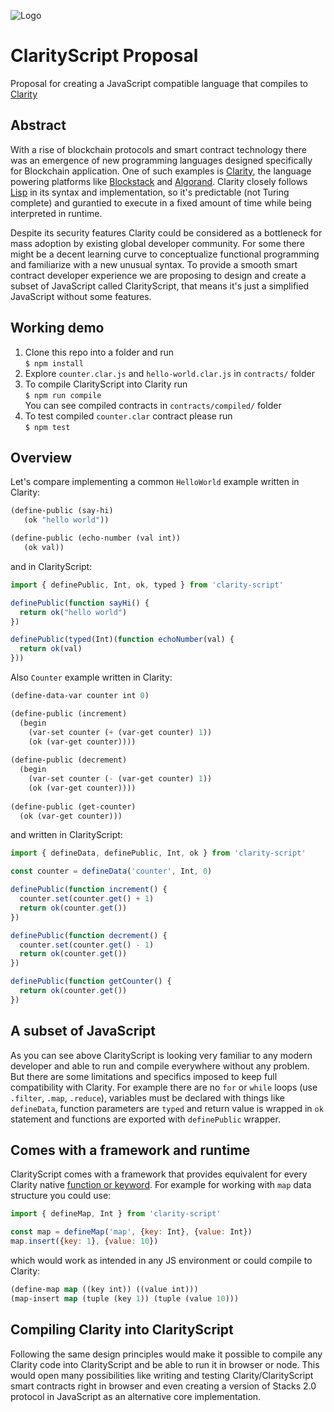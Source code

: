 
![Logo](https://avatars0.githubusercontent.com/u/67481887?s=200&v=4)
# ClarityScript Proposal
Proposal for creating a JavaScript compatible language that compiles to [Clarity](https://clarity-lang.org/)

## Abstract
With a rise of blockchain protocols and smart contract technology there was an emergence of new programming languages designed specifically for Blockchain application. One of such examples is [Clarity](https://clarity-lang.org/), the language powering platforms like [Blockstack](https://blockstack.org/) and [Algorand](https://www.algorand.com/). Clarity closely follows [Lisp](https://lisp-lang.org/) in its syntax and implementation, so it's predictable (not Turing complete) and gurantied to execute in a fixed amount of time while being interpreted in runtime.

Despite its security features Clarity could be considered as a bottleneck for mass adoption by existing global developer community. For some there might be a decent learning curve to conceptualize functional programming and familiarize with a new unusual syntax. To provide a smooth smart contract developer experience we are proposing to design and create a subset of JavaScript called ClarityScript, that means it's just a simplified JavaScript without some features.

## Working demo
1. Clone this repo into a folder and run  
`$ npm install`
2. Explore `counter.clar.js` and `hello-world.clar.js` in `contracts/` folder
3. To compile ClarityScript into Clarity run  
`$ npm run compile`  
You can see compiled contracts in `contracts/compiled/` folder
4. To test compiled `counter.clar` contract please run  
`$ npm test`


## Overview
Let's compare implementing a common `HelloWorld` example written in Clarity:
```lisp
(define-public (say-hi)
   (ok "hello world"))

(define-public (echo-number (val int))
   (ok val))
```
and in ClarityScript:
```javascript
import { definePublic, Int, ok, typed } from 'clarity-script'

definePublic(function sayHi() {
  return ok("hello world")
})

definePublic(typed(Int)(function echoNumber(val) {
  return ok(val)
}))
```

Also `Counter` example written in Clarity:
```lisp
(define-data-var counter int 0)

(define-public (increment)
  (begin
    (var-set counter (+ (var-get counter) 1))
    (ok (var-get counter))))
    
(define-public (decrement)
  (begin
    (var-set counter (- (var-get counter) 1))
    (ok (var-get counter))))
    
(define-public (get-counter)
  (ok (var-get counter)))
```

and written in ClarityScript:
```javascript
import { defineData, definePublic, Int, ok } from 'clarity-script'

const counter = defineData('counter', Int, 0)

definePublic(function increment() {
  counter.set(counter.get() + 1)
  return ok(counter.get())
})

definePublic(function decrement() {
  counter.set(counter.get() - 1)
  return ok(counter.get())
})

definePublic(function getCounter() {
  return ok(counter.get())
})
```

## A subset of JavaScript
As you can see above ClarityScript is looking very familiar to any modern developer and able to run and compile everywhere without any problem. But there are some limitations and specifics imposed to keep full compatibility with Clarity. For example there are no `for` or `while` loops (use `.filter`, `.map`, `.reduce`), variables must be declared with things like `defineData`, function parameters are `typed` and return value is wrapped in `ok` statement and functions are exported with `definePublic` wrapper.

## Comes with a framework and runtime
ClarityScript comes with a framework that provides equivalent for every Clarity native [function or keyword](https://docs.blockstack.org/core/smart/clarityref). For example for working with `map` data structure you could use:
```javascript
import { defineMap, Int } from 'clarity-script'

const map = defineMap('map', {key: Int}, {value: Int})
map.insert({key: 1}, {value: 10})
```

which would work as intended in any JS environment or could compile to Clarity:
```lisp
(define-map map ((key int)) ((value int)))
(map-insert map (tuple (key 1)) (tuple (value 10))) 
```

## Compiling Clarity into ClarityScript
Following the same design principles would make it possible to compile any Clarity code into ClarityScript and be able to run it in browser or node. This would open many possibilities like writing and testing Clarity/ClarityScript smart contracts right in browser and even creating a version of Stacks 2.0 protocol in JavaScript as an alternative core implementation.
